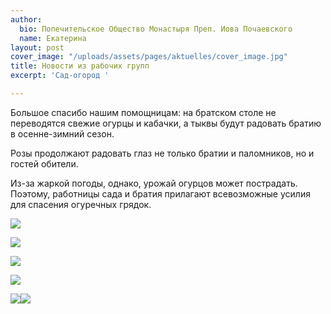 ```yaml
---
author:
  bio: Попечительское Общество Монастыря Преп. Иова Почаевского
  name: Екатерина
layout: post
cover_image: "/uploads/assets/pages/aktuelles/cover_image.jpg"
title: Новости из рабочих групп
excerpt: 'Сад-огород '

---
```

Большое спасибо нашим помощницам: на братском столе не переводятся свежие огурцы и кабачки, а тыквы будут радовать братию в осенне-зимний сезон. 

Розы продолжают радовать глаз не только братии и паломников, но и гостей обители. 

Из-за жаркой погоды, однако, урожай огурцов может пострадать. Поэтому, работницы сада и братия прилагают всевозможные усилия для спасения огуречных грядок.

![](https://res.cloudinary.com/hiobmon/image/upload/v1596532883/media/2020/WhatsApp_Image_2020-07-31_at_13.24.00_c2jix5.jpg)

![](https://res.cloudinary.com/hiobmon/image/upload/v1596532757/media/2020/WhatsApp_Image_2020-07-31_at_13.24.00_1_oxdw4f.jpg)

![](https://res.cloudinary.com/hiobmon/image/upload/v1596532603/media/2020/124bc671-19e4-4a9e-a67b-bc6b0628eaad_rybqk7.jpg)

![](https://res.cloudinary.com/hiobmon/image/upload/v1596532779/media/2020/WhatsApp_Image_2020-07-30_at_13.32.17_gl01ct.jpg)

![](https://res.cloudinary.com/hiobmon/image/upload/v1596533526/media/2020/2dbac767-6cc6-4cbb-a6fc-bc33793cf1e5_pmjijt.jpg)![](https://res.cloudinary.com/hiobmon/image/upload/v1596533561/media/2020/7767f5f8-2f14-493d-bea2-6869f951fb89_ihyrfn.jpg)